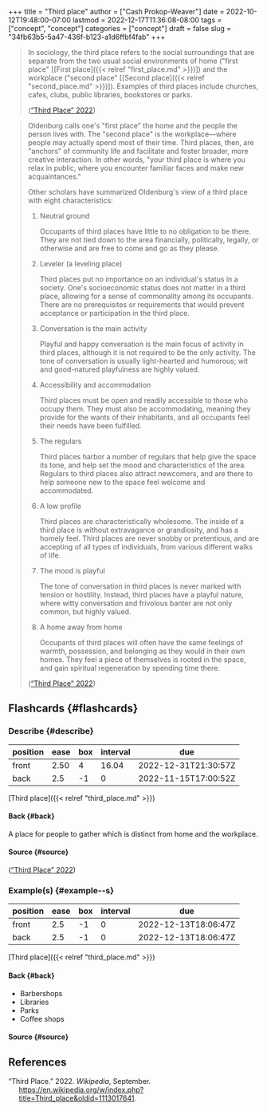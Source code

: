 +++
title = "Third place"
author = ["Cash Prokop-Weaver"]
date = 2022-10-12T19:48:00-07:00
lastmod = 2022-12-17T11:36:08-08:00
tags = ["concept", "concept"]
categories = ["concept"]
draft = false
slug = "34fb63b5-5a47-436f-b123-a1d6ffbf4fab"
+++

> In sociology, the third place refers to the social surroundings that are separate from the two usual social environments of home ("first place" [[First place]({{< relref "first_place.md" >}})]) and the workplace ("second place" [[Second place]({{< relref "second_place.md" >}})]). Examples of third places include churches, cafes, clubs, public libraries, bookstores or parks.
>
> (<a href="#citeproc_bib_item_1">“Third Place” 2022</a>)

<!--quoteend-->

> Oldenburg calls one's "first place" the home and the people the person lives with. The "second place" is the workplace—where people may actually spend most of their time. Third places, then, are "anchors" of community life and facilitate and foster broader, more creative interaction. In other words, "your third place is where you relax in public, where you encounter familiar faces and make new acquaintances."
>
> Other scholars have summarized Oldenburg's view of a third place with eight characteristics:
>
> 1.  Neutral ground
>
>     Occupants of third places have little to no obligation to be there. They are not tied down to the area financially, politically, legally, or otherwise and are free to come and go as they please.
> 2.  Leveler (a leveling place)
>
>     Third places put no importance on an individual's status in a society. One's socioeconomic status does not matter in a third place, allowing for a sense of commonality among its occupants. There are no prerequisites or requirements that would prevent acceptance or participation in the third place.
> 3.  Conversation is the main activity
>
>     Playful and happy conversation is the main focus of activity in third places, although it is not required to be the only activity. The tone of conversation is usually light-hearted and humorous; wit and good-natured playfulness are highly valued.
> 4.  Accessibility and accommodation
>
>     Third places must be open and readily accessible to those who occupy them. They must also be accommodating, meaning they provide for the wants of their inhabitants, and all occupants feel their needs have been fulfilled.
> 5.  The regulars
>
>     Third places harbor a number of regulars that help give the space its tone, and help set the mood and characteristics of the area. Regulars to third places also attract newcomers, and are there to help someone new to the space feel welcome and accommodated.
> 6.  A low profile
>
>     Third places are characteristically wholesome. The inside of a third place is without extravagance or grandiosity, and has a homely feel. Third places are never snobby or pretentious, and are accepting of all types of individuals, from various different walks of life.
> 7.  The mood is playful
>
>     The tone of conversation in third places is never marked with tension or hostility. Instead, third places have a playful nature, where witty conversation and frivolous banter are not only common, but highly valued.
> 8.  A home away from home
>
>     Occupants of third places will often have the same feelings of warmth, possession, and belonging as they would in their own homes. They feel a piece of themselves is rooted in the space, and gain spiritual regeneration by spending time there.
>
> (<a href="#citeproc_bib_item_1">“Third Place” 2022</a>)


## Flashcards {#flashcards}


### Describe {#describe}

| position | ease | box | interval | due                  |
|----------|------|-----|----------|----------------------|
| front    | 2.50 | 4   | 16.04    | 2022-12-31T21:30:57Z |
| back     | 2.5  | -1  | 0        | 2022-11-15T17:00:52Z |

[Third place]({{< relref "third_place.md" >}})


#### Back {#back}

A place for people to gather which is distinct from home and the workplace.


#### Source {#source}

(<a href="#citeproc_bib_item_1">“Third Place” 2022</a>)


### Example(s) {#example--s}

| position | ease | box | interval | due                  |
|----------|------|-----|----------|----------------------|
| front    | 2.5  | -1  | 0        | 2022-12-13T18:06:47Z |
| back     | 2.5  | -1  | 0        | 2022-12-13T18:06:47Z |

[Third place]({{< relref "third_place.md" >}})


#### Back {#back}

-   Barbershops
-   Libraries
-   Parks
-   Coffee shops


#### Source {#source}

## References

<style>.csl-entry{text-indent: -1.5em; margin-left: 1.5em;}</style><div class="csl-bib-body">
  <div class="csl-entry"><a id="citeproc_bib_item_1"></a>“Third Place.” 2022. <i>Wikipedia</i>, September. <a href="https://en.wikipedia.org/w/index.php?title=Third_place&oldid=1113017641">https://en.wikipedia.org/w/index.php?title=Third_place&#38;oldid=1113017641</a>.</div>
</div>
